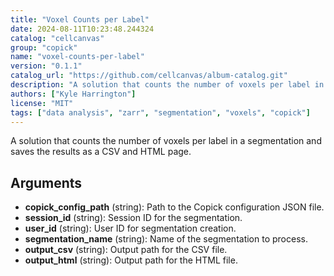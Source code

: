 ```yaml
---
title: "Voxel Counts per Label"
date: 2024-08-11T10:23:48.244324
catalog: "cellcanvas"
group: "copick"
name: "voxel-counts-per-label"
version: "0.1.1"
catalog_url: "https://github.com/cellcanvas/album-catalog.git"
description: "A solution that counts the number of voxels per label in a segmentation and saves the results as a CSV and HTML page."
authors: ["Kyle Harrington"]
license: "MIT"
tags: ["data analysis", "zarr", "segmentation", "voxels", "copick"]
---
```


A solution that counts the number of voxels per label in a segmentation and saves the results as a CSV and HTML page.

## Arguments

- **copick_config_path** (string): Path to the Copick configuration JSON file.
- **session_id** (string): Session ID for the segmentation.
- **user_id** (string): User ID for segmentation creation.
- **segmentation_name** (string): Name of the segmentation to process.
- **output_csv** (string): Output path for the CSV file.
- **output_html** (string): Output path for the HTML file.

